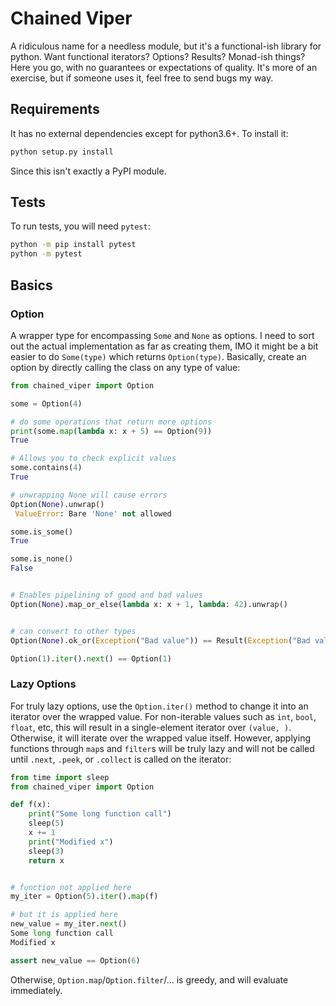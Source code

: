 # Chained Viper
A ridiculous name for a needless module, but it's a functional-ish library for python. Want functional iterators? Options? Results? Monad-ish things? Here you go, with no guarantees or expectations of quality. It's more of an exercise, but if someone uses it, feel free to send bugs my way.


## Requirements
It has no external dependencies except for python3.6+. To install it:

```bash
python setup.py install
```

Since this isn't exactly a PyPI module.


## Tests
To run tests, you will need `pytest`:
```bash
python -m pip install pytest
python -m pytest
```

## Basics
### Option
A wrapper type for encompassing `Some` and `None` as options. I need to sort out the actual implementation as far as creating them, IMO it might be a bit easier to do `Some(type)` which returns `Option(type)`. Basically, create an option by directly calling the class on any type of value:

```python
from chained_viper import Option

some = Option(4)

# do some operations that return more options
print(some.map(lambda x: x + 5) == Option(9))
True

# Allows you to check explicit values
some.contains(4)
True

# unwrapping None will cause errors
Option(None).unwrap()
 ValueError: Bare 'None' not allowed

some.is_some()
True

some.is_none()
False


# Enables pipelining of good and bad values
Option(None).map_or_else(lambda x: x + 1, lambda: 42).unwrap()


# can convert to other types
Option(None).ok_or(Exception("Bad value")) == Result(Exception("Bad value"))

Option(1).iter().next() == Option(1)
```

### Lazy Options
For truly lazy options, use the `Option.iter()` method to change it into an iterator over the wrapped value. For non-iterable values such as `int`, `bool`, `float`, etc, this will result in a single-element iterator over `(value, )`. Otherwise, it will iterate over the wrapped value itself. However, applying functions through `map`s and `filter`s will be truly lazy and will not be called until `.next`, `.peek`, or `.collect` is called on the iterator:

```python
from time import sleep
from chained_viper import Option

def f(x):
    print("Some long function call")
    sleep(5)
    x += 1
    print("Modified x")
    sleep(3)
    return x


# function not applied here
my_iter = Option(5).iter().map(f)

# but it is applied here
new_value = my_iter.next()
Some long function call
Modified x

assert new_value == Option(6)
```
Otherwise, `Option.map`/`Option.filter`/... is greedy, and will evaluate immediately.
